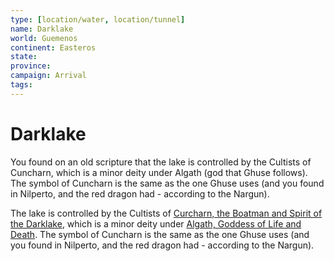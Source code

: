 ```yaml
---
type: [location/water, location/tunnel]
name: Darklake
world: Guemenos
continent: Easteros
state: 
province: 
campaign: Arrival
tags: 
---
```


# Darklake

You found on an old scripture that the lake is controlled by the Cultists of Cuncharn, which is a minor deity under Algath (god that Ghuse follows). The symbol of Cuncharn is the same as the one Ghuse uses (and you found in Nilperto, and the red dragon had - according to the Nargun).

The lake is controlled by the Cultists of [Curcharn, the Boatman and Spirit of the Darklake](../context/religions.md#Curcharn,%20the%20Boatman%20and%20Spirit%20of%20the%20Darklake), which is a minor deity under [Algath, Goddess of Life and Death](../context/religions.md#Algath,%20Goddess%20of%20Life%20and%20Death). The symbol of Cuncharn is the same as the one Ghuse uses (and you found in Nilperto, and the red dragon had - according to the Nargun).